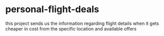 # personal-flight-deals
this project sends us the information regarding flight details  when it gets cheaper in cost from the specific location and available offers
